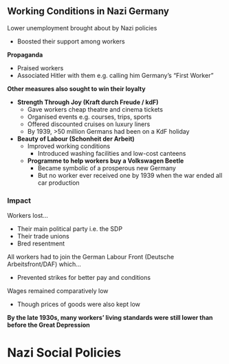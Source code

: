 ## Working Conditions in Nazi Germany

Lower unemployment brought about by Nazi policies

- Boosted their support among workers

**Propaganda**

- Praised workers
- Associated Hitler with them e.g. calling him Germany’s “First Worker”

**Other measures also sought to win their loyalty**

- **Strength Through Joy (Kraft durch Freude / kdF)**
    - Gave workers cheap theatre and cinema tickets
    - Organised events e.g. courses, trips, sports
    - Offered discounted cruises on luxury liners
    - By 1939, >50 million Germans had been on a KdF holiday
- **Beauty of Labour (Schonheit der Arbeit)**
    - Improved working conditions
        - Introduced washing facilities and low-cost canteens
    - **Programme to help workers buy a Volkswagen Beetle**
        - Became symbolic of a prosperous new Germany
        - But no worker ever received one by 1939 when the war ended all car production

### Impact

Workers lost…

- Their main political party i.e. the SDP
- Their trade unions
- Bred resentment

All workers had to join the German Labour Front (Deutsche Arbeitsfront/DAF) which…

- Prevented strikes for better pay and conditions

Wages remained comparatively low

- Though prices of goods were also kept low

**By the late 1930s, many workers’ living standards were still lower than before the Great Depression**

# Nazi Social Policies

